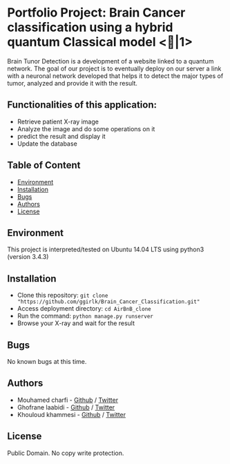 # Portfolio Project: Brain Cancer classification using a hybrid quantum Classical model <🧠|1>

Brain Tunor Detection is a development of a website linked to a quantum network. The goal of our project is to eventually deploy on our server a link with a neuronal network developed that helps it to detect the major types of tumor, analyzed and provide it with the result. 

## Functionalities of this application:
* Retrieve patient X-ray image
* Analyze the image and do some operations on it
* predict the result and display it
* Update the database 

## Table of Content
* [Environment](#environment)
* [Installation](#installation)
* [Bugs](#bugs)
* [Authors](#authors)
* [License](#license)

## Environment
This project is interpreted/tested on Ubuntu 14.04 LTS using python3 (version 3.4.3)

## Installation
* Clone this repository: `git clone "https://github.com/ggirlk/Brain_Cancer_Classification.git"`
* Access deployment directory: `cd AirBnB_clone`
* Run the command: `python manage.py runserver`
* Browse your X-ray  and wait for the result



## Bugs
No known bugs at this time. 

## Authors
- Mouhamed charfi - [Github](https://github.com/medcharfi96) / [Twitter](https://twitter.com/mouhamedcharfi)
- Ghofrane laabidi - [Github](https://github.com/anaruzz) / [Twitter](https://twitter.com/)
- Khouloud khammesi - [Github](https://github.com/ggirlk) / [Twitter](https://twitter.com/)


## License
Public Domain. No copy write protection. 


